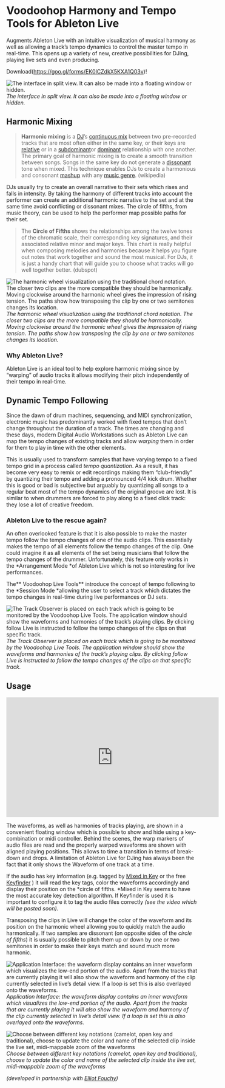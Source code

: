 # Voodoohop Harmony and Tempo Tools for Ableton Live

Augments Ableton Live with an intuitive visualization of musical harmony as well as allowing a track’s tempo dynamics to control the master tempo in real-time. This opens up a variety of new, creative possibilities for DJing, playing live sets and even producing.

Download(https://goo.gl/forms/EK0lCZdkX5KXA1Q03v)!

![The interface in split view. It can also be made into a floating window or hidden.](https://cdn-images-1.medium.com/max/2000/1*521WOyO6NBYfPPOZv43Icw.png)*The interface in split view. It can also be made into a floating window or hidden.*

## Harmonic Mixing
> **Harmonic mixing** is a [DJ](https://en.wikipedia.org/wiki/DJ)’s [continuous mix](https://en.wikipedia.org/wiki/Continuous_mix) between two pre-recorded tracks that are most often either in the same key, or their keys are [relative](https://en.wikipedia.org/wiki/Relative_key) or in a [subdominant](https://en.wikipedia.org/wiki/Subdominant)or [dominant](https://en.wikipedia.org/wiki/Dominant_(music)) relationship with one another.
> The primary goal of harmonic mixing is to create a smooth transition between songs. Songs in the same key do not generate a [dissonant](https://en.wikipedia.org/wiki/Consonance_and_dissonance) tone when mixed. This technique enables DJs to create a harmonious and consonant [mashup](https://en.wikipedia.org/wiki/Mashup_(music)) with any [music genre](https://en.wikipedia.org/wiki/Music_genre). (wikipedia)

DJs usually try to create an overall narrative to their sets which rises and falls in intensity. By taking the harmony of different tracks into account the performer can create an additional harmonic narrative to the set and at the same time avoid conflicting or dissonant mixes. The circle of fifths, from music theory, can be used to help the performer map possible paths for their set.
> The **Circle of Fifths** shows the relationships among the twelve tones of the chromatic scale, their corresponding key signatures, and their associated relative minor and major keys. This chart is really helpful when composing melodies and harmonies because it helps you figure out notes that work together and sound the most musical. For DJs, it is just a handy chart that will guide you to choose what tracks will go well together better. (dubspot)

![The harmonic wheel visualization using the traditional chord notation. The closer two clips are the more compatible they should be harmonically. Moving clockwise around the harmonic wheel gives the impression of rising tension. The paths show how transposing the clip by one or two semitones changes its location.](https://cdn-images-1.medium.com/max/2000/1*cZcPlKdVNTwxF_HPW8YPZg.png)*The harmonic wheel visualization using the traditional chord notation. The closer two clips are the more compatible they should be harmonically. Moving clockwise around the harmonic wheel gives the impression of rising tension. The paths show how transposing the clip by one or two semitones changes its location.*

### Why Ableton Live?

Ableton Live is an ideal tool to help explore harmonic mixing since by “warping” of audio tracks it allows modifying their pitch independently of their tempo in real-time.

## Dynamic Tempo Following

Since the dawn of drum machines, sequencing, and MIDI synchronization, electronic music has predominantly worked with fixed tempos that don’t change throughout the duration of a track. The times are changing and these days, modern Digital Audio Workstations such as Ableton Live can map the tempo changes of existing tracks and allow *warping* them in order for them to play in time with the other elements.

This is usually used to transform samples that have varying tempo to a fixed tempo grid in a process called *tempo quantization*. As a result, it has become very easy to remix or edit recordings making them “club-friendly” by quantizing their tempo and adding a pronounced 4/4 kick drum. Whether this is good or bad is subjective but arguably by quantizing all songs to a regular beat most of the tempo dynamics of the original groove are lost. It is similar to when drummers are forced to play along to a fixed click track: they lose a lot of creative freedom.

### Ableton Live to the rescue again?

An often overlooked feature is that it is also possible to make the master tempo follow the tempo changes of one of the audio clips. This essentially makes the tempo of all elements follow the tempo changes of the clip. One could imagine it as all elements of the set being musicians that follow the tempo changes of the drummer. Unfortunately, this feature only works in the *Arrangement Mode *of Ableton Live which is not so interesting for live performances.

The** Voodoohop Live Tools** introduce the concept of tempo following to the *Session Mode *allowing the user to select a track which dictates the tempo changes in real-time during live performances or DJ sets.

![The Track Observer is placed on each track which is going to be monitored by the Voodoohop Live Tools. The application window should show the waveforms and harmonies of the track’s playing clips. By clicking follow Live is instructed to follow the tempo changes of the clips on that specific track.](https://cdn-images-1.medium.com/max/2000/1*WOX3Fc0BUdP6kDZk8nUhUQ.jpeg)*The Track Observer is placed on each track which is going to be monitored by the Voodoohop Live Tools. The application window should show the waveforms and harmonies of the track’s playing clips. By clicking follow Live is instructed to follow the tempo changes of the clips on that specific track.*

## Usage

<center><iframe width="560" height="315" src="https://www.youtube.com/embed/4TBwbnvVHJM" frameborder="0" allowfullscreen></iframe></center>

The waveforms, as well as harmonies of tracks playing, are shown in a convenient floating window which is possible to show and hide using a key-combination or midi controller. Behind the scenes, the warp markers of audio files are read and the properly warped waveforms are shown with aligned playing positions. This allows to time a transition in terms of break-down and drops. A limitation of Ableton Live for DJing has always been the fact that it only shows the Waveform of one track at a time.

If the audio has key information (e.g. tagged by [Mixed in Key](http://www.mixedinkey.com/) or the free [Keyfinder](http://www.ibrahimshaath.co.uk/keyfinder/) ) it will read the key tags, color the waveforms accordingly and display their position on the *circle of fifths. *Mixed in Key seems to have the most accurate key detection algorithm. If Keyfinder is used it is important to configure it to tag the audio files correctly *(see the video which will be posted soon)*.

Transposing the clips in Live will change the color of the waveform and its position on the harmonic wheel allowing you to quickly match the audio harmonically. If two samples are dissonant (on opposite sides of the *circle of fifths*) it is usually possible to pitch them up or down by one or two semitones in order to make their keys match and sound much more harmonic.

![Application Interface: the waveform display contains an inner waveform which visualizes the low-end portion of the audio. Apart from the tracks that are currently playing it will also show the waveform and harmony of the clip currently selected in live’s detail view. If a loop is set this is also overlayed onto the waveforms.](https://cdn-images-1.medium.com/max/2000/1*MAWgzQojpqyOvT1qhmi3yw.jpeg)*Application Interface: the waveform display contains an inner waveform which visualizes the low-end portion of the audio. Apart from the tracks that are currently playing it will also show the waveform and harmony of the clip currently selected in live’s detail view. If a loop is set this is also overlayed onto the waveforms.*

![Choose between different key notations (camelot, open key and traditional), choose to update the color and name of the selected clip inside the live set, midi-mappable zoom of the waveforms](https://cdn-images-1.medium.com/max/2000/1*COssmk3i55ZY-AAS0I5XvQ.jpeg)*Choose between different key notations (camelot, open key and traditional), choose to update the color and name of the selected clip inside the live set, midi-mappable zoom of the waveforms*



*(developed in partnership with [Elliot Fouchy](undefined))*
